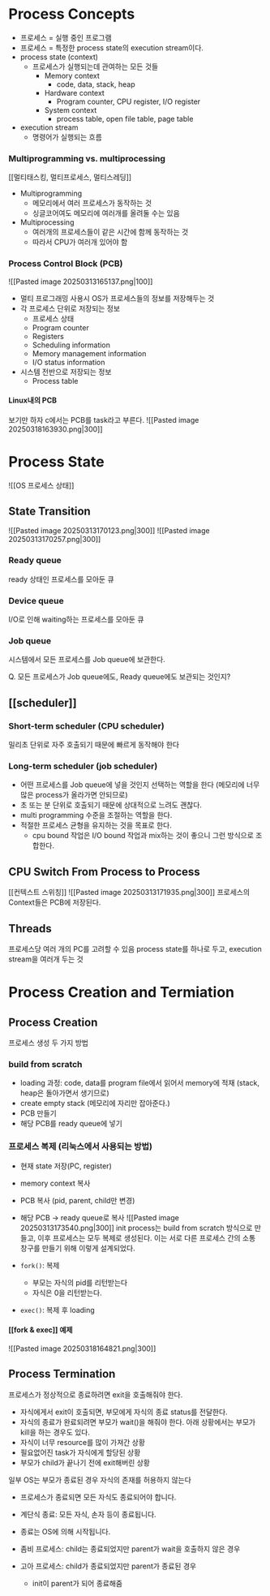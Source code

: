 # Process Concepts
- 프로세스 = 실행 중인 프로그램
- 프로세스 = 특정한 process state의 execution stream이다.
- process state (context)
	- 프로세스가 실행되는데 관여하는 모든 것들
		- Memory context
			- code, data, stack, heap
		- Hardware context
			- Program counter, CPU register, I/O register
		- System context
			- process table, open file table, page table
- execution stream
	- 명령어가 실행되는 흐름
### Multiprogramming vs. multiprocessing
[[멀티태스킹, 멀티프로세스, 멀티스레딩]]
- Multiprogramming
	- 메모리에서 여러 프로세스가 동작하는 것
	- 싱글코어여도 메모리에 여러개를 올려둘 수는 있음
- Multiprocessing
	- 여러개의 프로세스들이 같은 시간에 함께 동작하는 것
	- 따라서 CPU가 여러개 있어야 함
### Process Control Block (PCB)
![[Pasted image 20250313165137.png|100]]
- 멀티 프로그래밍 사용시 OS가 프로세스들의 정보를 저장해두는 것
- 각 프로세스 단위로 저장되는 정보
	- 프로세스 상태
	- Program counter
	- Registers
	- Scheduling information
	- Memory management information
	- I/O status information
- 시스템 전반으로 저장되는 정보
	- Process table
#### Linux내의 PCB
보기만 하자 c에서는 PCB를 task라고 부른다.
![[Pasted image 20250318163930.png|300]]
# Process State
![[OS 프로세스 상태]]
## State Transition
![[Pasted image 20250313170123.png|300]]
![[Pasted image 20250313170257.png|300]]
### Ready queue
ready 상태인 프로세스를 모아둔 큐
### Device queue
I/O로 인해 waiting하는 프로세스를 모아둔 큐
### Job queue
시스템에서 모든 프로세스를 Job queue에 보관한다.

Q. 모든 프로세스가 Job queue에도, Ready queue에도 보관되는 것인지?
## [[scheduler]]

### Short-term scheduler (CPU scheduler)
밀리초 단위로 자주 호출되기 때문에 빠르게 동작해야 한다
### Long-term scheduler (job scheduler)
- 어떤 프로세스를 Job queue에 넣을 것인지 선택하는 역할을 한다 (메모리에 너무 많은 process가 올라가면 안되므로)
- 초 또는 분 단위로 호출되기 때문에 상대적으로 느려도 괜찮다.
- multi programming 수준을 조절하는 역할을 한다.
- 적절한 프로세스 균형을 유지하는 것을 목표로 한다.
	- cpu bound 작업은 I/O bound 작업과 mix하는 것이 좋으니 그런 방식으로 조합한다.
## CPU Switch From Process to Process
[[컨텍스트 스위칭]]
![[Pasted image 20250313171935.png|300]]
프로세스의 Context들은 PCB에 저장된다.
## Threads
프로세스당 여러 개의 PC를 고려할 수 있음
process state를 하나로 두고, execution stream을 여러개 두는 것
# Process Creation and Termiation
## Process Creation
프로세스 생성 두 가지 방법
### build from scratch
- loading 과정: code, data를 program file에서 읽어서 memory에 적재 (stack, heap은 돌아가면서 생기므로)
- create empty stack (메모리에 자리만 잡아준다.)
- PCB 만들기
- 해당 PCB를 ready queue에 넣기
### 프로세스 복제 (리눅스에서 사용되는 방법)
- 현재 state 저장(PC, register)
- memory context 복사
- PCB 복사 (pid, parent, child만 변경)
- 해당 PCB -> ready queue로 복사
![[Pasted image 20250313173540.png|300]]
init process는 build from scratch 방식으로 만들고, 이후 프로세스는 모두 복제로 생성된다.
이는 서로 다른 프로세스 간의 소통 창구를 만들기 위해 이렇게 설계되었다.

- `fork()`: 복제
	- 부모는 자식의 pid를 리턴받는다
	- 자식은 0을 리턴받는다.
- `exec()`: 복제 후 loading
#### [[fork & exec]] 예제
![[Pasted image 20250318164821.png|300]]
## Process Termination
프로세스가 정상적으로 종료하려면 exit을 호출해줘야 한다.
- 자식에게서 exit이 호출되면, 부모에게 자식의 종료 status를 전달한다.
- 자식의 종료가 완료되려면 부모가 wait()을 해줘야 한다.
아래 상황에서는 부모가 kill을 하는 경우도 있다.
- 자식이 너무 resource를 많이 가져간 상황
- 필요없어진 task가 자식에게 할당된 상황
- 부모가 child가 끝나기 전에 exit해버린 상황

일부 OS는 부모가 종료된 경우 자식의 존재를 허용하지 않는다 
- 프로세스가 종료되면 모든 자식도 종료되어야 합니다.
- 계단식 종료: 모든 자식, 손자 등이 종료됩니다.
- 종료는 OS에 의해 시작됩니다.

- 좀비 프로세스: child는 종료되었지만 parent가 wait을 호출하지 않은 경우
- 고아 프로세스: child가 종료되었지만 parent가 종료된 경우
	- init이 parent가 되어 종료해줌

